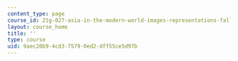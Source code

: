 ```yaml
---
content_type: page
course_id: 21g-027-asia-in-the-modern-world-images-representations-fall-2016
layout: course_home
title: ''
type: course
uid: 9aec20b9-4cd3-7579-0ed2-dff55ce5d97b
---
```


